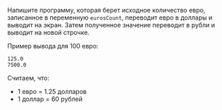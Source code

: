 
Напишите программу, которая берет исходное количество евро, записанное в переменную `eurosCount`, переводит евро в доллары и выводит на экран. Затем полученное значение переводит в рубли и выводит на новой строчке.

Пример вывода для 100 евро:

```text
125.0
7500.0
```

Считаем, что:

- 1 евро = 1.25 долларов
- 1 доллар = 60 рублей
